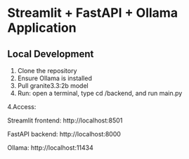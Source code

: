 # Streamlit + FastAPI + Ollama Application

## Local Development

1. Clone the repository
2. Ensure Ollama is installed
3. Pull granite3.3:2b model
4. Run:
   open a terminal, type cd /backend, and run main.py

4.Access:

Streamlit frontend: http://localhost:8501

FastAPI backend: http://localhost:8000

Ollama: http://localhost:11434
